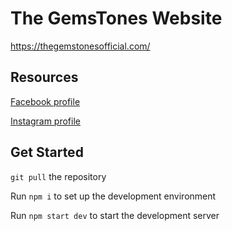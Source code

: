 # The GemsTones Website

https://thegemstonesofficial.com/

## Resources

[Facebook profile](https://www.facebook.com/GemsTones.Official/)

[Instagram profile](https://www.instagram.com/gemstones.official/)

## Get Started

`git pull` the repository

Run `npm i` to set up the development environment

Run `npm start dev` to start the development server